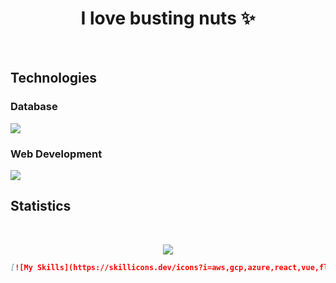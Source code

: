 <h1 align="center">I love busting nuts ✨</h1>
<br>
<h2>Technologies</h2>
<h3>Database</h3>
<img src="https://skillicons.dev/icons?i=mysql"/>
<br>
<h3>Web Development</h3>
<img src="https://skillicons.dev/icons?i=html,css,js,nodejs"/>
<br>
 <h2>Statistics</h2><br>
<div align="center">
 

![](http://github-profile-summary-cards.vercel.app/api/cards/profile-details?username=deltagamingch&theme=tokyonight)

```md
[![My Skills](https://skillicons.dev/icons?i=aws,gcp,azure,react,vue,flutter&perline=3)](https://skillicons.dev)
```

